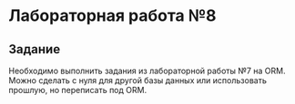 # Лабораторная работа №8

## Задание

Необходимо выполнить задания из лабораторной работы №7 на ORM. Можно сделать с нуля для другой базы данных или использовать прошлую, но переписать под ORM.

